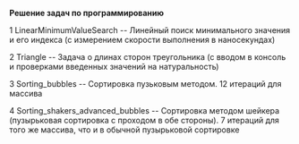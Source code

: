 **Решение задач по программированию**

1 LinearMinimumValueSearch -- Линейный поиск минимального значения и его индекса (с измерением скорости выполнения в наносекундах)

2 Triangle -- Задача о длинах сторон треугольника (с вводом в консоль и проверками введенных значений на натуральность) 

3 Sorting_bubbles -- Сортировка пузьковым методом. 12 итераций для массива

4 Sorting_shakers_advanced_bubbles -- Сортировка методом шейкера (пузырьковая сортировка с проходом в обе стороны). 7 итераций для того же массива, что и в обычной пузырьковой сортировке
